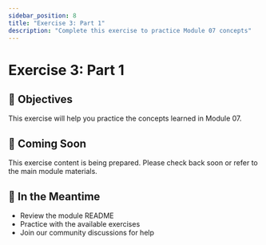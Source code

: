 ```yaml
---
sidebar_position: 8
title: "Exercise 3: Part 1"
description: "Complete this exercise to practice Module 07 concepts"
---
```


# Exercise 3: Part 1

## 🎯 Objectives

This exercise will help you practice the concepts learned in Module 07.

## 📝 Coming Soon

This exercise content is being prepared. Please check back soon or refer to the main module materials.

## 🚀 In the Meantime

- Review the module README
- Practice with the available exercises
- Join our community discussions for help
